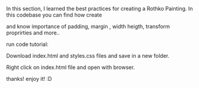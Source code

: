 In this section, I learned the best practices for creating a Rothko Painting. In this codebase you can find how create <div> and know importance of padding, margin , width heigth, transform proprirties and more.. 

run code tutorial:

Download index.html and styles.css files and save in a new folder.

Right click on index.html file and open with browser.

thanks! enjoy it! :D
